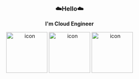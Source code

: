 **<h3 align="center">☁️Hello☁️</h3>**
**<div align="center">I'm Cloud Engineer</div>**

<p align="center" display="inline-block">
  <img src="https://techstack-generator.vercel.app/docker-icon.svg" alt="icon" width="110" height="110" />
  <img src="https://techstack-generator.vercel.app/aws-icon.svg" alt="icon" width="110" height="110" />
  <img src="https://techstack-generator.vercel.app/kubernetes-icon.svg" alt="icon" width="110" height="110" />
</p>
